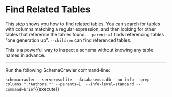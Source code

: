 # Find Related Tables

This step shows you how to find related tables. You can search for tables with columns matching a regular expression, and then looking for other tables that reference the tables found. `--parents=1` finds referencing tables "one generation up". `--children` can find referenced tables.

This is a powerful way to inspect a schema without knowing any table names in advance.

-----

Run the following SchemaCrawler command-line:

`schemacrawler --server=sqlite --database=sc.db --no-info --grep-columns ".*Authors.*" --parents=1  --info-level=standard --command=brief`{{execute}}

